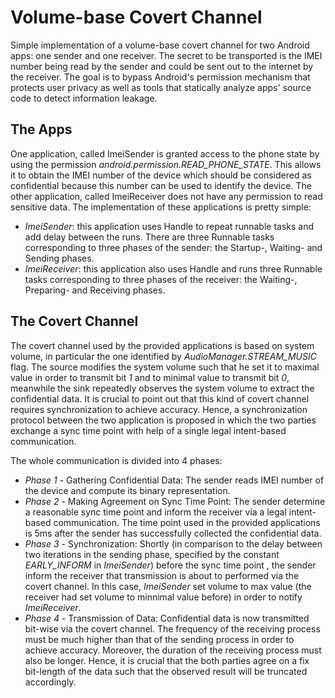 # Volume-base Covert Channel

Simple implementation of a volume-base covert channel for two Android apps: one sender and one receiver. 
The secret to be transported is the IMEI number being read by the sender and could be sent out to the internet 
by the receiver. The goal is to bypass Android's permission mechanism that protects user privacy
as well as tools that statically analyze apps' source code to detect information leakage.

## The Apps

One application, called ImeiSender is granted access to the phone state by using the permission 
*android.permission.READ_PHONE_STATE*. This allows it to obtain the IMEI number of the device which should be considered as 
confidential because this number can be used to identify the device. The other application, called ImeiReceiver 
does not have any permission to read sensitive data. The implementation of these applications is pretty simple:
* *ImeiSender*: this application uses Handle to repeat runnable tasks and add delay between the runs.
There are three Runnable tasks corresponding to three phases of the sender: the Startup-, Waiting- and Sending phases.
* *ImeiReceiver*: this application also uses Handle and runs three Runnable
tasks corresponding to three phases of the receiver: the Waiting-, Preparing-
and Receiving phases.

## The Covert Channel
The covert channel used by the provided applications is based on system volume, in particular the one identified by 
*AudioManager.STREAM_MUSIC* flag. The source modifies the system volume such that he set it to maximal value in
order to transmit bit *1* and to minimal value to transmit bit *0*, meanwhile the sink repeatedly observes the system
volume to extract the confidential data. It is crucial to point out that this kind of covert channel requires synchronization
to achieve accuracy. Hence, a synchronization protocol between the two application is proposed in which the
two parties exchange a sync time point with help of a single legal intent-based communication.

The whole communication is divided into 4 phases:

* *Phase 1* - Gathering Confidential Data: The sender reads IMEI number of the device and compute its binary representation.
* *Phase 2* - Making Agreement on Sync Time Point: The sender determine a reasonable sync time point and inform the receiver
via a legal intent-based communication. The time point used in the provided applications is 5ms after the sender has 
successfully collected the confidential data.
* *Phase 3* - Synchronization: Shortly (in comparison to the delay between two iterations in the sending phase, specified by
the constant *EARLY_INFORM* in *ImeiSender*) before the sync time point , the sender inform the receiver that transmission 
is about to performed via the covert channel. In this case, *ImeiSender* set volume to max value (the receiver had set volume
to minnimal value before) in order to notify *ImeiReceiver*.
* *Phase 4* - Transmission of Data: Confidential data is now transmitted bit-wise via the covert channel. The frequency of 
the receiving process must be much higher than that of the sending process in order to achieve accuracy. Moreover, the duration
of the receiving process must also be longer. Hence, it is crucial that the both parties agree on a fix bit-length of the data
such that the observed result will be truncated accordingly.
